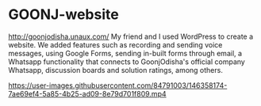# GOONJ-website

http://goonjodisha.unaux.com/ 
My friend and I used WordPress to create a website. We added features such as recording and sending voice messages, using Google Forms, sending in-built forms through email, a Whatsapp functionality that connects to GoonjOdisha's official company Whatsapp, discussion boards and solution ratings, among others.

https://user-images.githubusercontent.com/84791003/146358174-7ae69ef4-5a85-4b25-ad09-8e79d701f809.mp4



 
